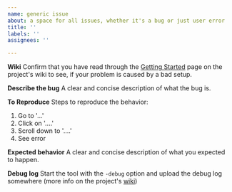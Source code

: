```yaml
---
name: generic issue
about: a space for all issues, whether it's a bug or just user error
title: ''
labels: ''
assignees: ''

---
```


**Wiki**
Confirm that you have read through the [Getting Started](https://github.com/RagingLightning/TSW2-Livery-Manager/wiki/Getting-Started) page on the project's wiki to see, if your problem is caused by a bad setup.

**Describe the bug**
A clear and concise description of what the bug is.

**To Reproduce**
Steps to reproduce the behavior:
1. Go to '...'
2. Click on '....'
3. Scroll down to '....'
4. See error

**Expected behavior**
A clear and concise description of what you expected to happen.

**Debug log**
Start the tool with the `-debug` option and upload the debug log somewhere
(more info on the project's [wiki](https://github.com/RagingLightning/TSW2-Livery-Manager/wiki/Command-Line-Options))
